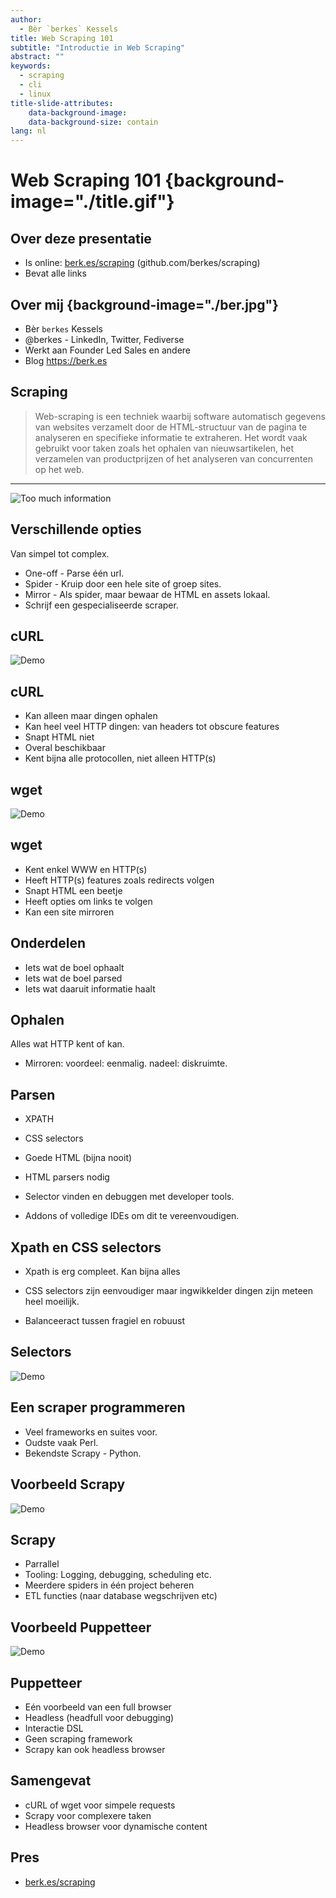 ```yaml
---
author:
  - Bèr `berkes` Kessels
title: Web Scraping 101
subtitle: "Introductie in Web Scraping"
abstract: ""
keywords:
  - scraping
  - cli
  - linux
title-slide-attributes:
    data-background-image: 
    data-background-size: contain
lang: nl
---
```


# Web Scraping 101 {background-image="./title.gif"}

## Over deze presentatie

* Is online: [berk.es/scraping](https://berk.es/scraping) (github.com/berkes/scraping)
* Bevat alle links

## Over mij {background-image="./ber.jpg"}

* Bèr `berkes` Kessels
* @berkes - LinkedIn, Twitter, Fediverse
* Werkt aan Founder Led Sales en andere
* Blog https://berk.es

## Scraping

> Web-scraping is een techniek waarbij software automatisch gegevens van
> websites verzamelt door de HTML-structuur van de pagina te analyseren en
> specifieke informatie te extraheren. Het wordt vaak gebruikt voor taken zoals
> het ophalen van nieuwsartikelen, het verzamelen van productprijzen of het
> analyseren van concurrenten op het web. 

--- 

![Too much information](./info.gif)

## Verschillende opties

Van simpel tot complex.

* One-off - Parse één url.
* Spider - Kruip door een hele site of groep sites.
* Mirror - Als spider, maar bewaar de HTML en assets lokaal.
* Schrijf een gespecialiseerde scraper.

## cURL

![Demo](./demo.gif)

## cURL

* Kan alleen maar dingen ophalen
* Kan heel veel HTTP dingen: van headers tot obscure features
* Snapt HTML niet
* Overal beschikbaar
* Kent bijna alle protocollen, niet alleen HTTP(s)

## wget

![Demo](./demo.gif)

## wget

* Kent enkel WWW en HTTP(s)
* Heeft HTTP(s) features zoals redirects volgen
* Snapt HTML een beetje
* Heeft opties om links te volgen
* Kan een site mirroren

## Onderdelen

* Iets wat de boel ophaalt
* Iets wat de boel parsed
* Iets wat daaruit informatie haalt

## Ophalen

Alles wat HTTP kent of kan.

* Mirroren: voordeel: eenmalig. nadeel: diskruimte.

## Parsen

* XPATH
* CSS selectors

* Goede HTML (bijna nooit)
* HTML parsers nodig

* Selector vinden en debuggen met developer tools.
* Addons of volledige IDEs om dit te vereenvoudigen.

## Xpath en CSS selectors

* Xpath is erg compleet. Kan bijna alles
* CSS selectors zijn eenvoudiger maar ingwikkelder dingen zijn meteen heel moeilijk.

* Balanceeract tussen fragiel en robuust

## Selectors

![Demo](./demo.gif)

## Een scraper programmeren

* Veel frameworks en suites voor.
* Oudste vaak Perl.
* Bekendste Scrapy - Python.

## Voorbeeld Scrapy

![Demo](./demo.gif)

## Scrapy

* Parrallel
* Tooling: Logging, debugging, scheduling etc.
* Meerdere spiders in één project beheren
* ETL functies (naar database wegschrijven etc)

## Voorbeeld Puppetteer

![Demo](./demo.gif)

## Puppetteer

* Eén voorbeeld van een full browser
* Headless (headfull voor debugging)
* Interactie DSL
* Geen scraping framework
* Scrapy kan ook headless browser

## Samengevat

* cURL of wget voor simpele requests
* Scrapy voor complexere taken
* Headless browser voor dynamische content

## Pres

* [berk.es/scraping](https://berk.es/scraping)

